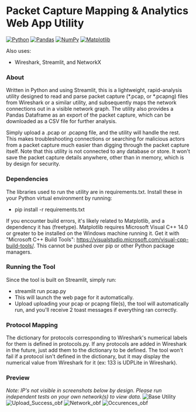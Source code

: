 # Packet Capture Mapping & Analytics Web App Utility

[![Python](https://img.shields.io/badge/Python-3776AB?logo=python&logoColor=fff)](#) [![Pandas](https://img.shields.io/badge/Pandas-150458?logo=pandas&logoColor=fff)](#) [![NumPy](https://img.shields.io/badge/NumPy-4DABCF?logo=numpy&logoColor=fff)](#) [![Matplotlib](https://custom-icon-badges.demolab.com/badge/Matplotlib-71D291?logo=matplotlib&logoColor=fff)](#)

Also uses:
+ Wireshark, Streamlit, and NetworkX


### About
Written in Python and using Streamlit, this is a lightweight, rapid-analysis utility designed to read and parse packet capture (*.pcap, or *.pcapng) files from Wireshark or a similar utility, and subsequently maps the network connections out in a visible network graph. The utility also provides a Pandas Dataframe as an export of the packet capture, which can be downloaded as a CSV file for further analysis.

Simply upload a .pcap or .pcapng file, and the utility will handle the rest. This makes troubleshooting connections or searching for malicious actors from a packet capture much easier than digging through the packet capture itself. Note that this utility is not connected to any database or store. It won't save the packet capture details anywhere, other than in memory, which is by design for security.


### Dependencies
The libraries used to run the utility are in requirements.txt. Install these in your Python virtual environment by running:
+ pip install -r requirements.txt

If you encounter build errors, it's likely related to Matplotlib, and a dependency it has (freetype). Matplotlib requires Microsoft Visual C++ 14.0 or greater to be installed on the Windows machine running it. 
Get it with "Microsoft C++ Build Tools": 
https://visualstudio.microsoft.com/visual-cpp-build-tools/. This cannot be pushed over pip or other Python package managers.


### Running the Tool
Since the tool is built on Streamlit, simply run:
+ streamlit run pcap.py
+ This will launch the web page for it automatically.
+ Upload uploading your pcap or pcapng file(s), the tool will automatically run, and you'll receive 2 toast messages if everything ran correctly.


### Protocol Mapping
The dictionary for protocols corresponding to Wireshark's numerical labels for them is defined in protocols.py. If any protocols are added in Wireshark in the future, just add them to the dictionary to be defined. The tool won't fail if a protocol isn't defined in the dictionary, but it may display the numerical value from Wireshark for it (ex: 133 is UDPLite in Wireshark).


### Preview
_Note: IP's not visible in screenshots below by design. Please run independent tests on your own network(s) to view data._
![Base Utility](https://github.com/user-attachments/assets/bb27c35f-de92-4db6-8cf8-ce626e3251bb)
![Upload_Success_obf](https://github.com/user-attachments/assets/992090d8-6707-4a3e-84ac-5714bbbd8ebf)
![Network_obf](https://github.com/user-attachments/assets/b2aec340-1ec3-4492-9cf1-9870c6965482)
![Occurences_obf](https://github.com/user-attachments/assets/89e20375-4e46-411f-b5bd-e2b32f5033a1)
